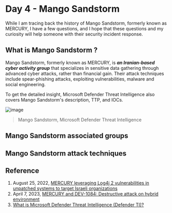 # Day 4 - Mango Sandstorm
While I am tracing back the history of Mango Sandstorm, formerly known as MERCURY, I have a few questions, and I hope that these questions and my curiosity will help someone with their security incident response.

## What is Mango Sandstorm ?
Mango Sandstorm, formerly known as MERCURY, is ***an Iranian-based cyber activity group*** that specializes in sensitive data gathering through advanced cyber attacks, rather than financial gain. Their attack techniques include spear-phishing attacks, exploiting vulnerabilities, malware and social engineering.

To get the detailed insight, Microsoft Defender Threat Intelligence also covers Mango Sandstorm's description, TTP, and IOCs.

![image](https://user-images.githubusercontent.com/120234772/235598610-51723cfb-b598-43bc-ac5c-2c344a384611.png)
> Mango Sandstorm, Microsoft Defender Threat Intelligence

## Mango Sandstorm associated groups

## Mango Sandstorm attack techniques


## Reference
1. August 25, 2022, [MERCURY leveraging Log4j 2 vulnerabilities in unpatched systems to target Israeli organizations](https://www.microsoft.com/en-us/security/blog/2022/08/25/mercury-leveraging-log4j-2-vulnerabilities-in-unpatched-systems-to-target-israeli-organizations/)
2. April 7, 2023, [MERCURY and DEV-1084: Destructive attack on hybrid environment](https://www.microsoft.com/en-us/security/blog/2023/04/07/mercury-and-dev-1084-destructive-attack-on-hybrid-environment/)
3. [What is Microsoft Defender Threat Intelligence (Defender TI)?](https://learn.microsoft.com/en-us/defender/threat-intelligence/what-is-microsoft-defender-threat-intelligence-defender-ti)
